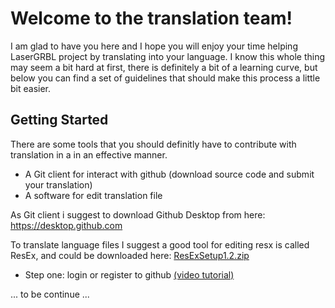 # Welcome to the translation team!

I am glad to have you here and I hope you will enjoy your time helping LaserGRBL project by translating into your language.
I know this whole thing may seem a bit hard at first, there is definitely a bit of a learning curve, but below you can find a set of guidelines that should make this process a little bit easier.

## Getting Started

There are some tools that you should definitly have to contribute with translation in a in an effective manner.
- A Git client for interact with github (download source code and submit your translation)
- A software for edit translation file

As Git client i suggest to download Github Desktop from here: https://desktop.github.com

To translate language files I suggest a good tool for editing resx is called ResEx, and could be downloaded here:
[ResExSetup1.2.zip](https://github.com/arkypita/LaserGRBL/files/909750/ResExSetup1.2.zip)

- Step one: login or register to github [(video tutorial)](www.youtube.com/watch?v=qxU4QvoMvkE)

... to be continue ...


